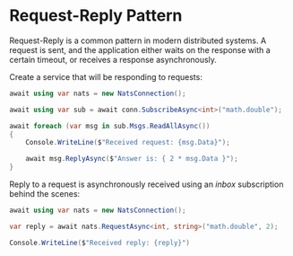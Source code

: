 # Request-Reply Pattern

Request-Reply is a common pattern in modern distributed systems.
A request is sent, and the application either waits on the response with a certain timeout,
or receives a response asynchronously.

Create a service that will be responding to requests:
```csharp
await using var nats = new NatsConnection();

await using var sub = await conn.SubscribeAsync<int>("math.double");

await foreach (var msg in sub.Msgs.ReadAllAsync())
{
    Console.WriteLine($"Received request: {msg.Data}");

    await msg.ReplyAsync($"Answer is: { 2 * msg.Data }");
}
```

Reply to a request is asynchronously received using an _inbox_ subscription
behind the scenes:
```csharp
await using var nats = new NatsConnection();

var reply = await nats.RequestAsync<int, string>("math.double", 2);

Console.WriteLine($"Received reply: {reply}")
```
